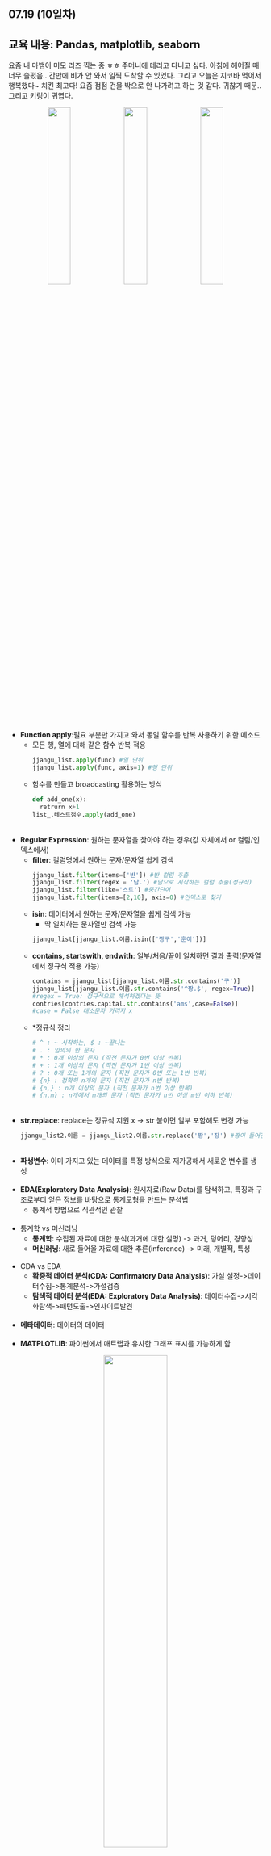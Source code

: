 07.19 (10일차)
---
교육 내용: Pandas, matplotlib, seaborn
---
요즘 내 마뱀이 미모 리즈 찍는 중 ㅎㅎ 주머니에 데리고 다니고 싶다. 아침에 헤어질 때 너무 슬펐음.. 간만에 비가 안 와서 일찍 도착할 수 있었다. 그리고 오늘은 지코바 먹어서 행복했다~ 치킨 최고다! 요즘 점점 건물 밖으로 안 나가려고 하는 것 같다. 귀찮기 때문.. 그리고 키링이 귀엽다. 
<p align="center">
<img src="https://github.com/user-attachments/assets/8a337efd-c3d6-434a-95cc-58111092f681" width="30%" /><img src="https://github.com/user-attachments/assets/877b4f2b-4617-4c20-844a-c9d49bc56117" width="30%" /><img src="https://github.com/user-attachments/assets/5e028bc9-9002-4761-bccc-cb3e01706d5b" width="30%" /></p>

 </p>

<br><br>
- **Function apply**:필요 부분만 가지고 와서 동일 함수를 반복 사용하기 위한 메소드
  - 모든 행, 열에 대해 같은 함수 반복 적용
    ```python
    jjangu_list.apply(func) #열 단위
    jjangu_list.apply(func, axis=1) #행 단위
    ```
  - 함수를 만들고 broadcasting 활용하는 방식
    ```python
    def add_one(x):
      retrurn x+1
    list_.테스트점수.apply(add_one)
    ```
    <br>
- **Regular Expression**: 원하는 문자열을 찿아야 하는 경우(값 자체에서 or 컬럼/인덱스에서)
  - **filter**: 컬럼명에서 원하는 문자/문자열 쉽게 검색
    ```python
    jjangu_list.filter(items=['반']) #반 컬럼 추출
    jjangu_list.filter(regex = '담.') #담으로 시작하는 컬럼 추출(정규식)
    jjangu_list.filter(like='스트') #중간단어
    jjangu_list.filter(items=[2,10], axis=0) #인덱스로 찾기
    ```
  - **isin**: 데이터에서 원하는 문자/문자열을 쉽게 검색 가능
    - 딱 일치하는 문자열만 검색 가능 
    ```python
    jjangu_list[jjangu_list.이름.isin(['짱구','훈이'])]
    ```
  - **contains, startswith, endwith**: 일부/처음/끝이 일치하면 결과 출력(문자열에서 정규식 적용 가능)
    ```python
    contains = jjangu_list[jjangu_list.이름.str.contains('구')]
    jjangu_list[jjangu_list.이름.str.contains('^짱.$', regex=True)]
    #regex = True: 정규식으로 해석하겠다는 뜻
    contries[contries.capital.str.contains('ams',case=False)]
    #case = False 대소문자 가리지 x
    ```
  - *정규식 정리
    ```python
    # ^ : ~ 시작하는, $ : ~끝나는
    # . : 임의의 한 문자
    # * : 0개 이상의 문자 (직전 문자가 0번 이상 반복)
    # + : 1개 이상의 문자 (직전 문자가 1번 이상 반복)
    # ? : 0개 또는 1개의 문자 (직전 문자가 0번 또는 1번 반복)
    # {n} : 정확히 n개의 문자 (직전 문자가 n번 반복)
    # {n,} : n개 이상의 문자 (직전 문자가 n번 이상 반복)
    # {n,m} : n개에서 m개의 문자 (직전 문자가 n번 이상 m번 이하 반복)
    ```
    <br>
- **str.replace**: replace는 정규식 지원 x -> str 붙이면 일부 포함해도 변경 가능
  ```python
  jjangu_list2.이름 = jjangu_list2.이름.str.replace('짱','장') #짱이 들어간 모든 글자 변경
  ```
  <br>
- **파생변수**: 이미 가지고 있는 데이터를 특정 방식으로 재가공해서 새로운 변수를 생성<br><br>
- **EDA(Exploratory Data Analysis)**: 원시자료(Raw Data)를 탐색하고, 특징과 구조로부터 얻은 정보를 바탕으로 통계모형을 만드는 분석법
  - 통계적 방법으로 직관적인 관찰<br><br>
- 통계학 vs 머신러닝
  - **통계학**: 수집된 자료에 대한 분석(과거에 대한 설명) -> 과거, 덩어리, 경향성
  - **머신러닝**: 새로 들어올 자료에 대한 추론(inference) -> 미래, 개별적, 특성<br><br>
- CDA vs EDA
  - **확증적 데이터 분석(CDA: Confirmatory Data Analysis)**: 가설 설정->데이터수짐->통계분석->가설검증
  - **탐색적 데이터 분석(EDA: Exploratory Data Analysis)**: 데이터수집->시각화탐색->패턴도출->인사이트발견<br><br>
- **메타데이터**: 데이터의 데이터<br><br>
- **MATPLOTLIB**: 파이썬에서 매트랩과 유사한 그래프 표시를 가능하게 함
<p align="center">
  <img src="https://github.com/user-attachments/assets/be024439-3562-4d9e-a985-5ee3318e3d9d" width="50%" /> </p><br>
  
- **데이터 시각화**: 자료로부터 정보를 습득하는 시간 절감
  - 변수의 개수, 종류에 따라 다양한 시각화 방법 활용
  - 질적 변수 vs 범주형 변수: 둘 다 비율적 의미
    - **질적변수**
      - 명목형 변수변수나 크기가 순서에 대한 의미를 부여할 수 없으면(평균 의미x)
      - 순서형 변수: 부여할 수 있으면(평균 의미 o)
      - 연산 불가 
    - **범주형 변수**: 조사 대상을 범주로 구분하여 측정된 변수 
   - **양적변수**
     - 이산형: 변수가 취할 수 있는 값을 하나하나 셀 수 o
     - 연속형: 변수가 구간 안의 모든 값을 가질 수 o<br><br>
- **시간 시각화** (연속형 변수): 트렌드 파악에 주로 사용 (이산형/연속형)
<p align="center">
<img src="https://github.com/user-attachments/assets/4b56f9d6-1559-4baa-8824-2ea615db666b" width="30%" /> </p>
<br>

- **분포 시각화**
  - 원그래프: 크기는 비슷하고 인접해있진 않은조각들을 비교 
<p align="center">
<img src="https://github.com/user-attachments/assets/26554434-5d91-45f2-b57f-35f3dabc0963" width="30%" /> </p>

 - 트리맵: 위계 구조 데이터나 트리 구조 데이터 표시에 활용


***
<small>(matplotlib 이미지 출처: [링크](https://camo.githubusercontent.com/bc3b143766ed68eb6a851900c317c5d9222eb1471888942afb35137aa5141557/68747470733a2f2f6d6174706c6f746c69622e6f72672f63686561747368656574732f63686561747368656574732d312e706e67))</small>
